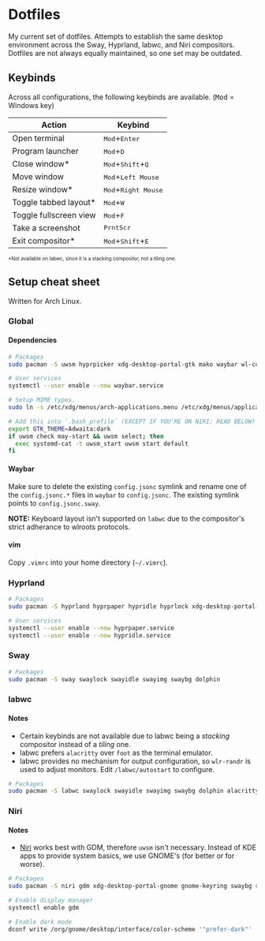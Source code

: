 # Dotfiles

My current set of dotfiles. Attempts to establish the same desktop environment across the Sway, Hyprland, labwc, and Niri compositors. Dotfiles are not always equally maintained, so one set may be outdated.

## Keybinds

Across all configurations, the following keybinds are available. (<kbd>Mod</kbd> = Windows key)

| Action                 | Keybind                                      |
| ---------------------- | -------------------------------------------- |
| Open terminal          | <kbd>Mod</kbd>+<kbd>Enter</kbd>              |
| Program launcher       | <kbd>Mod</kbd>+<kbd>D</kbd>                  |
| Close window\*         | <kbd>Mod</kbd>+<kbd>Shift</kbd>+<kbd>Q</kbd> |
| Move window            | <kbd>Mod</kbd>+<kbd>Left Mouse</kbd>         |
| Resize window\*        | <kbd>Mod</kbd>+<kbd>Right Mouse</kbd>        |
| Toggle tabbed layout\* | <kbd>Mod</kbd>+<kbd>W</kbd>                  |
| Toggle fullscreen view | <kbd>Mod</kbd>+<kbd>F</kbd>                  |
| Take a screenshot      | <kbd>PrntScr</kbd>                           |
| Exit compositor\*      | <kbd>Mod</kbd>+<kbd>Shift</kbd>+<kbd>E</kbd> |

<font style="font-size: 0.7em;">\*Not available on labwc, since it is a stacking compositor, not a tiling one.</font>

## Setup cheat sheet

Written for Arch Linux.

### Global

#### Dependencies

```sh
# Packages
sudo pacman -S uwsm hyprpicker xdg-desktop-portal-gtk mako waybar wl-copy grim slurp wmenu j4-dmenu-desktop foot archlinux-xdg-menu

# User services
systemctl --user enable --now waybar.service

# Setup MIME types.
sudo ln -s /etc/xdg/menus/arch-applications.menu /etc/xdg/menus/applications.menu

# Add this into `.bash_profile` (EXCEPT IF YOU'RE ON NIRI; READ BELOW)
export GTK_THEME=Adwaita:dark
if uwsm check may-start && uwsm select; then
  exec systemd-cat -t uwsm_start uwsm start default
fi
```

#### Waybar

Make sure to delete the existing `config.jsonc` symlink and rename one of the `config.jsonc.*` files in `waybar` to `config.jsonc`. The existing symlink points to `config.jsonc.sway`.

**NOTE:** Keyboard layout isn't supported on `labwc` due to the compositor's strict adherance to wlroots protocols.

#### vim

Copy `.vimrc` into your home directory (`~/.vimrc`).

### Hyprland

```sh
# Packages
sudo pacman -S hyprland hyprpaper hypridle hyprlock xdg-desktop-portal-hyprland hyprpolkitagent dolphin swayimg

# User services
systemctl --user enable --now hyprpaper.service
systemctl --user enable --now hypridle.service
```

### Sway

```sh
# Packages
sudo pacman -S sway swaylock swayidle swayimg swaybg dolphin
```

### labwc

#### Notes

- Certain keybinds are not available due to labwc being a _stacking_ compositor instead of a _tiling_ one.
- labwc prefers `alacritty` over `foot` as the terminal emulator.
- labwc provides no mechanism for output configuration, so `wlr-randr` is used to adjust monitors. Edit `/labwc/autostart` to configure.

```sh
# Packages
sudo pacman -S labwc swaylock swayidle swayimg swaybg dolphin alacritty wlr-randr
```

### Niri

#### Notes

- [Niri](https://github.com/YaLTeR/niri) works best with GDM, therefore `uwsm` isn't necessary. Instead of KDE apps to provide system basics, we use GNOME's (for better or for worse).

```sh
# Packages
sudo pacman -S niri gdm xdg-desktop-portal-gnome gnome-keyring swaybg swayidle swaylock nautilus loupe

# Enable display manager
systemctl enable gdm

# Enable dark mode
dconf write /org/gnome/desktop/interface/color-scheme '"prefer-dark"'
```
